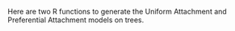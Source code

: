 Here are two R functions to generate the Uniform Attachment and Preferential Attachment models on trees.
